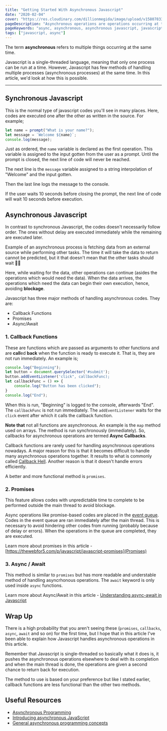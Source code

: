 ```yaml
---
title: "Getting Started With Asynchronous Javascript"
date: "2020-02-04"
cover: "https://res.cloudinary.com/dillionmegida/image/upload/v1580783303/images/blogs_cover/async-js_hpna31.jpg"
pageDescription: "Asynchronous operations are operations occurring at the same time. Javascript is single-threaded but in this article, we'd see how Javascript is able to handle asynchronous operations."
pageKeywords: "async, asynchronous, asynchronous javascript, javascript, async javascript, async js"
tags: ["javascript, async"]
---
```


The term **asynchronous** refers to multiple things occurring at the same time.

Javascript is a single-threaded language, meaning that only one process can be run at a time. However, Javascript has few methods of handling multiple processes (asynchronous processes) at the same time. In this article, we'd look at how this is possible.

-----

## Synchronous Javascript

This is the normal type of javascript codes you'll see in many places. Here, codes are executed one after the other as written in the source. For example;

```javascript
let name = prompt("What is your name?");
let message = `Welcome ${name}`;
console.log(message);
```

Just as ordered, the `name` variable is declared as the first operation. This variable is assigned to the input gotten from the user as a prompt. Until the prompt is closed, the next line of code will never be reached.

The next line is the `message` variable assigned to a string interpolation of "Welcome" and the input gotten.

Then the last line logs the message to the console.

If the user waits 10 seconds before closing the prompt, the next line of code will wait 10 seconds before execution.

## Asynchronous Javascript

In contrast to synchronous Javascript, the codes doesn't necessarily follow order. The ones without delay are executed immediately while the remaining are executed later.

Example of an asynchronous process is fetching data from an external source while performing other tasks. The time it will take the data to return cannot be predicted, but it that doesn't mean that the other tasks should wait 💁‍♂️ 

Here, while waiting for the data, other operations can continue (asides the operations which would need the data). When the data arrives, the operations which need the data can begin their own execution, hence, avoiding **blockage**.

Javascript has three major methods of handling asynchronous codes. They are:

- Callback Functions
- Promises
- Async/Await

###  1. Callback Functions

These are functions which are passed as arguments to other functions and are **call**ed **back** when the function is ready to execute it. That is, they are not run immediately. An example is;

```javascript
console.log("Beginning");
let button = document.querySelector('#submit');
button.addEventListener('click", callbackFunc);
let callbackFunc = () => {
    console.log("Button has been clicked");
}
console.log("End");
```

When this is run, "Beginning" is logged to the console, afterwards "End". The `callbackFunc` is not run immediately. The `addEventListener` waits for the `click` event after which it calls the callback function.

**Note that** not all functions are asynchronous. An example is the `map` method used on arrays. The method is run synchronously (immediately). So, callbacks for asynchronous operations are termed **Async Callbacks**.

Callback functions are rarely used for handling asynchronous operations nowadays. A major reason for this is that it becomes difficult to handle many asynchronous operations together. It results to what is commonly called [Callback Hell](http://callbackhell.com/). Another reason is that it doesn't handle errors efficiently.

A better and more functional method is `promises`.

### 2. Promises

This feature allows codes with unpredictable time to complete to be performed outside the main thread to avoid blockage.

Async operations like promise-based codes are placed in the [event queue](https://developer.mozilla.org/en/docs/Web/JavaScript/EventLoop). Codes in the event queue are ran immediately after the main thread. This is necessary to avoid hindering other codes from running (probably because of delay or errors). When the operations in the queue are completed, they are executed.

Learn more about promises in this article - [https://thewebfor5.com/p/javascript/javascript-promises](Promises)

### 3. Async / Await

This method is similar to `promises` but has more readable and understable method of handling asyncrhonous operations. The `await` keyword is only used inside `async` functions. 

Learn more about Async/Await in this article - [Understanding async-await in Javascript](https://hackernoon.com/understanding-async-await-in-javascript-1d81bb079b2c)

## Wrap Up

There is a high probability that you aren't seeing these (`promises`, `callbacks`, `async`, `await` and so on) for the first time, but I hope that in this article I've been able to explain how Javascript handles asynchronous operations in this article.

Remember that Javascript is single-threaded so basically what it does is, it pushes the asynchronous operations elsewhere to deal with its completion and when the main thread is done, the operations are given a second chance to return back for execution.

The method to use is based on your preference but like I stated earlier, callback functions are less functional than the other two methods.

## Useful Resources

- [Asynchronous Programming](https://eloquentjavascript.net/11_async.html)
- [Introducing asynchronous JavaScript](https://developer.mozilla.org/en-US/docs/Learn/JavaScript/Asynchronous/Introducing)
- [General asynchronous programming concepts](https://developer.mozilla.org/en-US/docs/Learn/JavaScript/Asynchronous/Concepts)